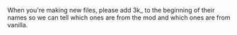 When you're making new files, please add 3k_ to the beginning of their names so we can tell which ones are from the mod and which ones are from vanilla.
